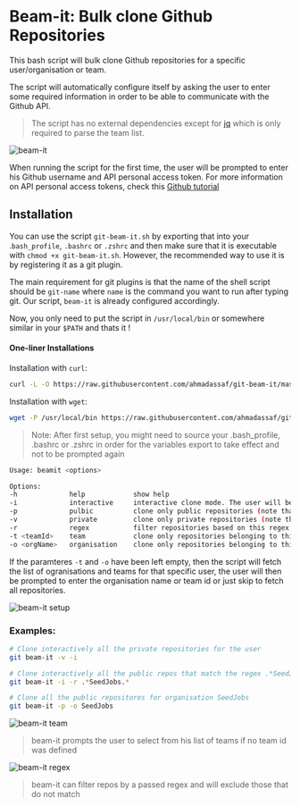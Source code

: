 # Beam-it: Bulk clone Github Repositories

This bash script will bulk clone Github repositories for a specific user/organisation or team.

The script will automatically configure itself by asking the user to enter some required information in order to be able to communicate with the Github API.

> The script has no external dependencies except for [jq](https://stedolan.github.io/jq/) which is only required to parse the team list.

![beam-it](https://dl.dropboxusercontent.com/u/5258344/Blog/git-beam-it%20public.gif)

When running the script for the first time, the user will be prompted to enter his Github username and API personal access token. For more information on API personal access tokens, check this [Github tutorial](https://help.github.com/articles/creating-a-personal-access-token-for-the-command-line/)

## Installation

You can use the script `git-beam-it.sh` by exporting that into your .`bash_profile`, `.bashrc` or `.zshrc` and then make sure that it is executable with `chmod +x git-beam-it.sh`. However, the recommended way to use it is by registering it as a git plugin.

The main requirement for git plugins is that the name of the shell script should be `git-name` where `name` is the command you want to run after typing git. Our script, `beam-it` is already configured accordingly.

Now, you only need to put the script in `/usr/local/bin` or somewhere similar in your `$PATH` and thats it !

#### One-liner Installations

Installation with `curl`:

```bash
curl -L -O https://raw.githubusercontent.com/ahmadassaf/git-beam-it/master/git-beam-it && mv git-beam-it /usr/local/bin/ && chmod +x /usr/local/bin/git-beam-it
```

Installation with `wget`:

```bash
wget -P /usr/local/bin https://raw.githubusercontent.com/ahmadassaf/git-beam-it/master/git-beam-it && chmod +x /usr/local/bin/git-beam-i
```

> Note: After first setup, you might need to source your .bash_profile, .bashrc or .zshrc in order for the variables export to take effect and not to be prompted again

```bash
Usage: beamit <options>

Options:
-h        	   help            show help
-i        	   interactive     interactive clone mode. The user will be prompted before cloning each repo
-p             pulbic          clone only public repositories (note that this does not work for teams)
-v        	   private         clone only private repositories (note that this does not work for teams)
-r             regex           filter repositories based on this regex
-t <teamId>    team            clone only repositories belonging to this specific team id
-o <orgName>   organisation    clone only repositories belonging to this specific organisation name
```

If the paramteres `-t` and `-o` have been left empty, then the script will fetch the list of ogranisations and teams for that specific user, the user will then be prompted to enter the organisation name or team id or just skip to fetch all repositories.

![beam-it setup](https://dl.dropboxusercontent.com/u/5258344/Blog/git-beam-it%20setup.gif)

### Examples:

```bash
# Clone interactively all the private repositories for the user
git beam-it -v -i

# Clone interactively all the public repos that match the regex .*SeedJobs.* (any repo that contain SeedJobs)
git beam-it -i -r .*SeedJobs.*

# Clone all the public repositores for organisation SeedJobs
git beam-it -p -o SeedJobs
```
![beam-it team](https://dl.dropboxusercontent.com/u/5258344/Blog/git-beam-it%20team.gif)

> beam-it prompts the user to select from his list of teams if no team id was defined

![beam-it regex](https://dl.dropboxusercontent.com/u/5258344/Blog/git-beam-it%20regex.gif)

> beam-it can filter repos by a passed regex and will exclude those that do not match
